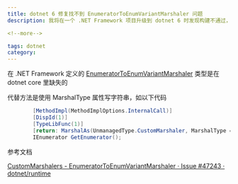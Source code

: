 ```yaml
---
title: dotnet 6 修复找不到 EnumeratorToEnumVariantMarshaler 问题
description: 我将在一个 .NET Framework 项目升级到 dotnet 6 时发现构建不通过，因为原先的代码使用到了 EnumeratorToEnumVariantMarshaler 类型，在 dotnet 6 里面找不到。本文将告诉大家如何修复此问题

<!--more-->

tags: dotnet
category: 
---
```


<!-- CreateTime:2023/3/28 14:54:11 -->


<!-- 发布 -->
<!-- 博客 -->

在 .NET Framework 定义的 [EnumeratorToEnumVariantMarshaler](https://learn.microsoft.com/zh-cn/dotnet/api/system.runtime.interopservices.custommarshalers.enumeratortoenumvariantmarshaler ) 类型是在 dotnet core 里缺失的

代替方法是使用 MarshalType 属性写字符串，如以下代码

```csharp
        [MethodImpl(MethodImplOptions.InternalCall)]
        [DispId(1)]
        [TypeLibFunc(1)]
        [return: MarshalAs(UnmanagedType.CustomMarshaler, MarshalType = "System.Runtime.InteropServices.CustomMarshalers.EnumeratorToEnumVariantMarshaler")]
        IEnumerator GetEnumerator();
```


参考文档

[CustomMarshalers - EnumeratorToEnumVariantMarshaler · Issue #47243 · dotnet/runtime](https://github.com/dotnet/runtime/issues/47243 )

